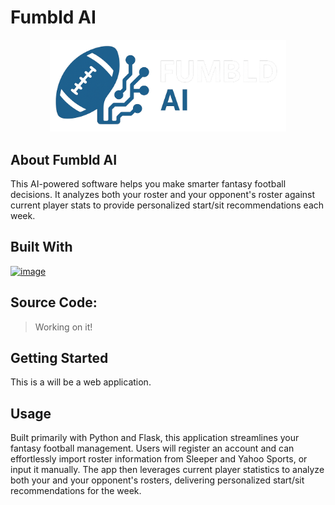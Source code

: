 # Fumbld AI

<p align="center">
<img src="https://github.com/ant-cantu/fumbld-ai/blob/main/source/static/img/fumbld-small-logo.png?raw=true" height="50%" width="75%">
</p>

## About Fumbld AI

This AI-powered software helps you make smarter fantasy football decisions. 
It analyzes both your roster and your opponent's roster against current player 
stats to provide personalized start/sit recommendations each week.

## Built With

[![image](https://skillicons.dev/icons?i=ai,python,flask,html,css,js,vscode)](https://skillicons.dev)

## Source Code:
> Working on it!

## Getting Started

This is a will be a web application.

## Usage

Built primarily with Python and Flask, this application streamlines your fantasy 
football management. Users will register an account and can effortlessly import 
roster information from Sleeper and Yahoo Sports, or input it manually. 
The app then leverages current player statistics to analyze both your and your 
opponent's rosters, delivering personalized start/sit recommendations for the week.

